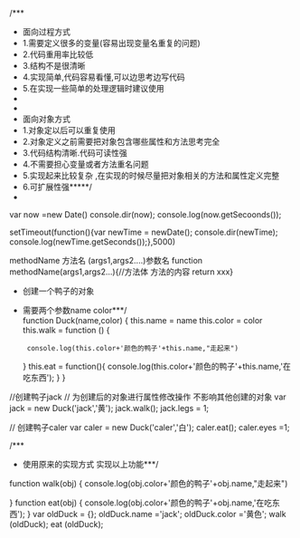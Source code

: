 /***
 * 面向过程方式
 * 1.需要定义很多的变量(容易出现变量名重复的问题)
 * 2.代码重用率比较低
 * 3.结构不是很清晰
 * 4.实现简单,代码容易看懂,可以边思考边写代码
 * 5.在实现一些简单的处理逻辑时建议使用
 * 
 * 
 * 面向对象方式
 * 1.对象定以后可以重复使用
 * 2.对象定义之前需要把对象包含哪些属性和方法思考完全
 * 3.代码结构清晰.代码可读性强
 * 4.不需要担心变量或者方法重名问题
 * 5.实现起来比较复杂 ,在实现的时候尽量把对象相关的方法和属性定义完整
 * 6.可扩展性强*****/ 
 * 
 

<!--///获取当前事件 实例化(创建)一个对象-->
var now =new Date()
console.dir(now);
console.log(now.getSecoonds());
<!--延迟五秒钟之后再次输出一个date-->
setTimeout(function(){var newTime = newDate(); console.dir(newTime); console.log(newTime.getSeconds());},5000)


<!--我们创建的now和newTime两个对象 -->
<!--它们包含的属性方法都一样 但是值是不一样的-->
methodName 方法名
(args1,args2....)参数名
function methodName(args1,args2...){//方法体 方法的内容 return xxx}

 * 创建一个鸭子的对象
 * 需要两个参数name color***/  
function Duck(name,color) {
    this.name = name
    this.color = color
    this.walk = function () {
        
        console.log(this.color+'颜色的鸭子'+this.name,"走起来")
    }
    this.eat = function(){
        console.log(this.color+'颜色的鸭子'+this.name,'在吃东西');
    }
}

//创建鸭子jack
// 为创建后的对象进行属性修改操作 不影响其他创建的对象
var jack = new Duck('jack','黄');
jack.walk();
jack.legs = 1;


// 创建鸭子caler
var caler = new Duck('caler','白');
caler.eat();
caler.eyes =1;

/***
 * 使用原来的实现方式 实现以上功能***/ 

function walk(obj) {
    console.log(obj.color+'颜色的鸭子'+obj.name,"走起来")
    
}
function eat(obj) {
     console.log(obj.color+'颜色的鸭子'+obj.name,'在吃东西');
}
var oldDuck = {};
oldDuck.name ='jack';
oldDuck.color ='黄色';
walk (oldDuck);
eat (oldDuck);
